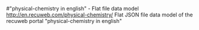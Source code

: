 #"physical-chemistry in english" - Flat file data model
http://en.recuweb.com/physical-chemistry/
Flat JSON file data model of the recuweb portal "physical-chemistry in english"
